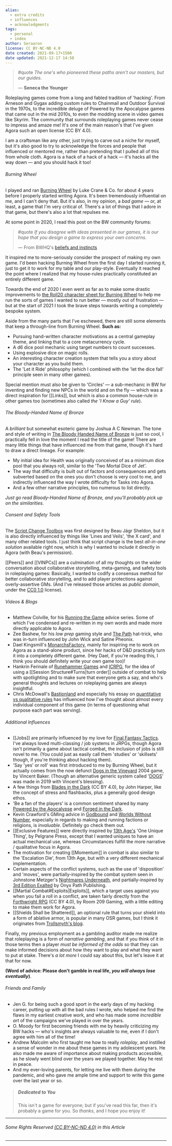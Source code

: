 ```yaml
---
alias:
  - extra credits
  - influences
  - acknowledgments
tags:
  - personal
  - index
author: Seraaron
license: CC BY-NC-ND 4.0
date created: 2021-09-17+1500
date updated: 2021-12-17 14:58
---
```


> #quote
> _The one's who pioneered these paths aren't our masters, but our guides._
>
> — **Seneca the Younger**

Roleplaying games come from a long and fabled tradition of 'hacking'. From Arneson and Gygax adding custom rules to Chainmail and Outdoor Survival in the 1970s, to the incredible deluge of Powered by the Apocalypse games that came out in the mid 2010s, to even the modding scene in video games like Skyrim. The community that surrounds roleplaying games never cease to impress and amaze me! It's one of the main reason's that I've given Agora such an open license (CC BY 4.0).

I am a craftsman like any other, just trying to carve out a niche for myself, but it's also good to try to acknowledge the forces and people that influenced or mentored me, rather than pretending that I pulled all of this from whole cloth. Agora is a hack of a hack of a hack — it's hacks all the way down — and you should hack it too!

###### Burning Wheel

I played and ran [Burning Wheel](https://www.burningwheel.com/) by Luke Crane & Co. for about 4 years before I properly started writing Agora. It's been tremendously influential on me, and I can't deny that. But it's also, in my opinion, a _bad game_  — or, at least, a game that I'm very critical of. There's a lot of things that I adore in that game, but there's also a lot that repulses me.

At some point in 2020, I read this post on the BW community forums:

> #quote
> _If you disagree with ideas presented in our games, it is our hope that you design a game to express your own concerns._
>
> — From BWHQ's [beliefs and instincts](https://forums.burningwheel.com/t/bwhq-beliefs-and-instincts/21520)

It inspired me to more-seriously consider the prospect of making my own game. I'd been hacking Burning Wheel from the first day I started running it, just to get it to work for my table and our play-style. Eventually it reached the point where I realized that my house-rules practically constituted an entirely different game.

Towards the end of 2020 I even went as far as to make some drastic improvements to [the Roll20 character sheet for Burning Wheel](https://github.com/Roll20/roll20-character-sheets/tree/master/Burning%20Wheel) to help me run the sorts of games I wanted to run better — mostly out of frustration — but at the start of 2021 I took the brave steps towards writing a completely bespoke system.

Aside from the many parts that I've eschewed, there are still some elements that keep a through-line from Burning Wheel. **Such as:**

- Pursuing hand-written character motivations as a central gameplay theme, and linking that to a  core metacurrency cycle.
- A d6 dice pool mechanic using target numbers to count successes.
- Using explosive dice on magic rolls.
- An interesting character creation system that tells you a story about your character as you build them.
- The 'Let it Ride' philosophy (which I combined with the 'let the dice fall' principle seen in many other games).

Special mention must also be given to 'Circles' — a sub-mechanic in BW for inventing and finding new NPCs in the world and on the fly — which was a direct inspiration for [[Links]], but which is also a common house-rule in other games too (sometimes also called _the 'I Know a Guy' rule_).

###### The Bloody-Handed Name of Bronze

A _brilliant_ but somewhat esoteric game by Joshua A C Newman. The tone and style of writing in [The Bloody Handed Name of Bronze](https://joshuaacnewman.itch.io/the-bloody-handed-name-of-bronze) is just so cool, I practically fell in love the moment I read the title of the game! There are many little things that have influenced me from that game, though it's hard to draw a direct lineage. For example:

- My initial idea for Health was originally conceived of as a minimum dice pool that you always roll, similar to the 'Two Mortal Dice of Jet'.
- The way that difficulty is built out of factors and consequences and gets subverted based on the ones you don't choose is very cool to me, and indirectly influenced the way I wrote difficulty for Tasks into Agora.
- And a few other narrative principles, too numerous to list directly.

_Just go read Bloody-Handed Name of Bronze, and you'll probably pick up on the similarities._

###### Consent and Safety Tools

The [Script Change Toolbox](https://thoughty.itch.io/script-change) was first designed by Beau Jágr Sheldon, but it is also directly influenced by things like 'Lines and Veils', 'the X card', and many other related tools. I just think that script change is the best _all-in-one solution_ available right now, which is why I wanted to include it directly in Agora (with Beau's permission).

[[Peers]] and [[VINPCs]] are a culmination of all my thoughts on the wider conversation about collaborative storytelling, meta-gaming, and safety tools in roleplaying games: Basically, I wanted to codify a consensus method for better collaborative storytelling, and to add player protections against overly-assertive GMs. (And I've released those articles as _public domain_, under the [CC0 1.0](https:/creativecommons.org/share-your-work/public-domain/cc0/) license).

###### Videos & Blogs

- Matthew Colville, for his [Running the Game](https://www.youtube.com/playlist?list=PLlUk42GiU2guNzWBzxn7hs8MaV7ELLCP_) advice series. Some of which I've condensed and re-written in my own words and made more directly applicable to Agora.
- Zee Bashew, for his _low prep_ gaming style and [The Path](https://youtu.be/vKQv4GC0N9Q) hat-trick, who was in-turn influenced by John Wick and Satine Pheonix.
- Dael Kingsmill's [MonarchsFactory](https://www.youtube.com/c/MonarchsFactory), mainly for inspiring me to work on Agora as a stand-alone product, since her hacks of D&D practically turn it into a completely different game. (Hey Dael, if you're reading this, I think you should definitely write your own game too)!
- Hankrin Ferinale of [Runehammer Games](https://www.runehammer.online/) and [ICRPG](https://www.modiphius.net/products/index-card-rpg-master-edition), for the idea of using a [[Session Structure#Turns|turn order]] outside of combat to help with spotlighting and to make sure that everyone gets a say, and who's general thoughts and lectures on roleplaying games are always insightful.
- Chris McDowall's [Bastionland](https://www.bastionland.com/) and especially his essay on [quantitative vs qualitative rules](https://www.bastionland.com/2021/06/rules-heavy-worlds-and-classes.html) has influenced how I've thought about almost every individual component of this game (in terms of questioning what purpose each part was serving).

###### Additional Influences

- [[Jobs]] are primarily influenced by my love for [Final Fantasy Tactics](https://finalfantasy.fandom.com/wiki/Final_Fantasy_Tactics). I've always loved multi-classing / job systems in JRPGs, though Agora isn't primarily a game about tactical combat, the inclusion of jobs is still novel to me. (You could just as easily call them 'studies' or 'skillsets' though, if you're thinking about hacking them).
- 'Say 'yes' or roll' was first introduced to me by Burning Wheel, but it actually comes from the now defunct [Dogs in the Vineyard](https://en.wikipedia.org/wiki/Dogs_in_the_Vineyard) 2004 game, by Vincent Baker. (Though an alternative generic system called '[DOGS](https://www.drivethrurpg.com/product/274623/Dogs)' was made in 2019 with Vincent's blessing).
- A few things from [Blades in the Dark](https://bladesinthedark.com/) (CC BY 4.0), by John Harper, like the concept of stress and flashbacks, plus a generally good design ethos.
- 'Be a fan of the players' is a common sentiment shared by many [Powered by the Apocalypse](https://itch.io/physical-games/tag-pbta) and [Forged in the Dark](https://itch.io/c/1712796/forged-in-the-dark-games).
- Kevin Crawford's GMing advice in [Godbound](https://www.drivethrurpg.com/product/185959/Godbound-A-Game-of-Divine-Heroes-Free-Edition) and [Worlds Without Number](https://www.drivethrurpg.com/product/348809/Worlds-Without-Number-Free-Edition), especially in regards to making and running factions or religions, is _invaluable_. Definitely go check them out.
- [[Exclusive Features]] were directly inspired by [13th Age's](https://www.13thagesrd.com/) 'One Unique Thing', by Pelgrane Press,  except that I wanted uniques to have an actual mechanical use, whereas Circumstances fulfill the more narrative / qualitative focus in Agora.
- The motivation for creating [[Momentum]] in combat is also similar to the 'Escalation Die', from 13th Age, but with a very different mechanical implementation.
- Certain aspects of the conflict systems, such as the use of 'disposition' and 'moves', were partially-inspired by the combat system seen in Johnstone Metzger's [Nightmares Underneath](https://www.drivethrurpg.com/product/195355/The-Nightmares-Underneath), and partially-inspired by [3rd Edition Exalted](https://www.drivethrurpg.com/product/162759/Exalted-3rd-Edition?cPath=8329_24225) by Onyx Path Publishing.
- [[Martial Combat#Exploits|Exploits]], which a target uses against you when you fail a roll in a conflict, are taken fairly directly from the [Forthwright RPG](https://www.drivethrurpg.com/product/223977/Forthright-Open-Roleplay-creativecommons-Edition) (CC BY 4.0), by Room 209 Gaming, with a little editing to make them work for Agora.
- [[Shields Shall be Shattered]], an optional rule that turns your shield into a form of ablative armor, is popular in many OSR games, but I think it originates from [Trollsmyth's blog](https://trollsmyth.blogspot.com/2008/05/shields-shall-be-splintered.html).

Finally, my previous employment as a gambling auditor made me realize that roleplaying is a form of _narrative gambling_, and that if you think of it in those terms then a player _must be informed of the odds_ so that they can make informed decisions about how they want to play and what they want to put at stake. There's _a lot more_ I could say about this, but let's leave it at that for now.

**(Word of advice: Please don't gamble in real life, _you will always lose eventually_)**.

###### Friends and Family

- Jen G. for being such a good sport in the early days of my hacking career, putting up with all the bad rules I wrote, who helped me find the flaws in my earliest creative work, and who has made some _incredible art_ of the campaigns we've played in over the years.
- O. Moody for first becoming friends with me by heavily criticizing my BW hacks — who's insights are always valuable to me, even if I don't agree with him all of the time!
- Andrew Malcolm who first taught me how to really _roleplay_, and instilled a sense of wonder in me about these games in my adolescent years. He also made me aware of importance about making products accessible, as he slowly went blind over the years we played together. May he rest in peace.
- And my ever-loving parents, for letting me live with them during the pandemic, and who gave me ample time and support to write this game over the last year or so.

> ##### Dedicated to _You_
>
> This isn't a game for everyone; but if you've read this far, then it's probably a game for you. So _thanks_, and I hope you enjoy it!

---

###### Some Rights Reserved [(CC BY-NC-ND 4.0)](https:/creativecommons.org/licenses/by-nc-nd/4.0/) in this Article

---
